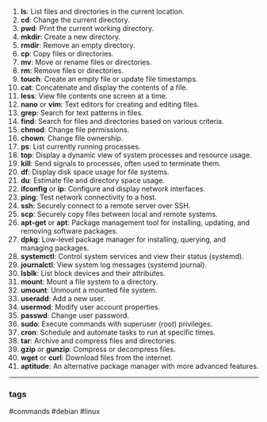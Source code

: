 1. **ls**: List files and directories in the current location.
2. **cd**: Change the current directory.
3. **pwd**: Print the current working directory.
4. **mkdir**: Create a new directory.
5. **rmdir**: Remove an empty directory.
6. **cp**: Copy files or directories.
7. **mv**: Move or rename files or directories.
8. **rm**: Remove files or directories.
9. **touch**: Create an empty file or update file timestamps.
10. **cat**: Concatenate and display the contents of a file.
11. **less**: View file contents one screen at a time.
12. **nano** or **vim**: Text editors for creating and editing files.
13. **grep**: Search for text patterns in files.
14. **find**: Search for files and directories based on various criteria.
15. **chmod**: Change file permissions.
16. **chown**: Change file ownership.
17. **ps**: List currently running processes.
18. **top**: Display a dynamic view of system processes and resource usage.
19. **kill**: Send signals to processes, often used to terminate them.
20. **df**: Display disk space usage for file systems.
21. **du**: Estimate file and directory space usage.
22. **ifconfig** or **ip**: Configure and display network interfaces.
23. **ping**: Test network connectivity to a host.
24. **ssh**: Securely connect to a remote server over SSH.
25. **scp**: Securely copy files between local and remote systems.
26. **apt-get** or **apt**: Package management tool for installing, updating, and removing software packages.
27. **dpkg**: Low-level package manager for installing, querying, and managing packages.
28. **systemctl**: Control system services and view their status (systemd).
29. **journalctl**: View system log messages (systemd journal).
30. **lsblk**: List block devices and their attributes.
31. **mount**: Mount a file system to a directory.
32. **umount**: Unmount a mounted file system.
33. **useradd**: Add a new user.
34. **usermod**: Modify user account properties.
35. **passwd**: Change user password.
36. **sudo**: Execute commands with superuser (root) privileges.
37. **cron**: Schedule and automate tasks to run at specific times.
38. **tar**: Archive and compress files and directories.
39. **gzip** or **gunzip**: Compress or decompress files.
40. **wget** or **curl**: Download files from the internet.
41. **aptitude**: An alternative package manager with more advanced features.

---

### tags

#commands #debian #linux 
